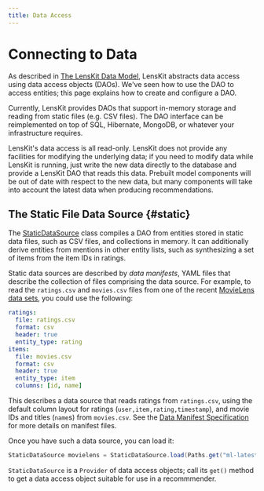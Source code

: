 ```yaml
---
title: Data Access
---
```


# Connecting to Data

As described in [The LensKit Data Model](data-model.md), LensKit abstracts data access using data access objects (DAOs).  We've seen how to use the DAO to access entities; this page explains how to create and configure a DAO.

Currently, LensKit provides DAOs that support in-memory storage and reading from static files (e.g. CSV files).  The DAO interface can be reimplemented on top of SQL, Hibernate, MongoDB, or whatever your infrastructure requires.

LensKit's data access is all read-only.  LensKit does not provide any facilities for modifying the underlying data; if you need to modify data while LensKit is running, just write the new data directly to the database and provide a LensKit DAO that reads this data.  Prebuilt model components will be out of date with respect to the new data, but many components will take into account the latest data when producing recommendations.

## The Static File Data Source {#static}

[StaticDataSource]: /apidocs/org/lenskit/data/dao/file/StaticDataSource.html

The [StaticDataSource][] class compiles a DAO from entities stored in static data files, such as CSV files, and collections in memory.  It can additionally derive entities from mentions in other entity lists, such as synthesizing a set of items from the item IDs in ratings.

Static data sources are described by *data manifests*, YAML files that describe the collection of files comprising the data source.  For example, to read the `ratings.csv` and `movies.csv` files from one of the recent [MovieLens data sets](http://grouplens.org/datasets/movielens), you could use the following:

~~~yaml
ratings:
  file: ratings.csv
  format: csv
  header: true
  entity_type: rating
items:
  file: movies.csv
  format: csv
  header: true
  entity_type: item
  columns: [id, name]
~~~

This describes a data source that reads ratings from `ratings.csv`, using the default column layout
for ratings (`user,item,rating,timestamp`), and movie IDs and titles (`name`s) from `movies.csv`.
See the [Data Manifest Specification](../reference/data-manifest.adoc) for more details on manifest
files.

Once you have such a data source, you can load it:

~~~java
StaticDataSource movielens = StaticDataSource.load(Paths.get("ml-latest/movielens.yml"));
~~~

`StaticDataSource` is a `Provider` of data access objects; call its `get()` method to get a data access object suitable for use in a recommmender.
